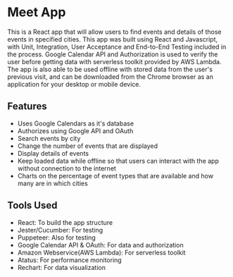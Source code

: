 # Meet App
This is a React app that will allow users to find events and details of those events in specified cities. This app was built using React and Javascript, with Unit, Integration, User Acceptance and End-to-End Testing included in the process. Google Calendar API and Authorization is used to verify the user before getting data with serverless toolkit provided by AWS Lambda. The app is also able to be used offline with stored data from the user's previous visit, and can be downloaded from the Chrome browser as an application for your desktop or mobile device. 

## Features
- Uses Google Calendars as it's database
- Authorizes using Google API and OAuth
- Search events by city
- Change the number of events that are displayed
- Display details of events
- Keep loaded data while offline so that users can interact with the app without connection to the internet
- Charts on the percentage of event types that are available and how many are in which cities

## Tools Used
- React: To build the app structure
- Jester/Cucumber: For testing
- Puppeteer: Also for testing
- Google Calendar API & OAuth: For data and authorization
- Amazon Webservice(AWS Lambda): For serverless toolkit
- Atatus: For performance monitoring
- Rechart: For data visualization